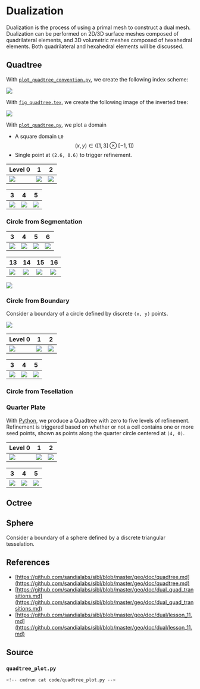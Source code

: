 # Dualization

Dualization is the process of using a primal mesh to construct a dual mesh.
Dualization can be performed on 2D/3D surface meshes composed of quadrilateral
elements, and 3D volumetric meshes composed of hexahedral elements.
Both quadrilateral and hexahedral elements will be discussed.

## Quadtree

With [`plot_quadtree_convention.py`](https://github.com/sandialabs/sibl/blob/master/geo/doc/plot_quadtree_convention.py), we create the following index scheme:

![](mwe/plot_quadtree_convention.png)

With [`fig_quadtree.tex`](https://github.com/sandialabs/sibl/blob/master/geo/doc/fig_quadtree.tex), we create the following image of the inverted tree:

![](mwe/fig_quadtree.png)

With [`plot_quadtree.py`](https://github.com/sandialabs/sibl/blob/master/geo/doc/plot_quadtree.py), we plot a domain 

* A square domain `L0` $$(x, y) \in ([1, 3] \otimes  [-1, 1])$$
* Single point at `(2.6, 0.6)` to trigger refinement.

Level 0 | 1 | 2
--- | --- | ---
![](mwe/plot_quadtree_L0.png) | ![](mwe/plot_quadtree_L1.png) | ![](mwe/plot_quadtree_L2.png)

3 | 4 | 5
--- | --- | ---
![](mwe/plot_quadtree_L3.png) | ![](mwe/plot_quadtree_L4.png) | ![](mwe/plot_quadtree_L5.png)

### Circle from Segmentation

3 | 4 | 5 | 6
--- | --- | --- | ---
![](code/circle_segmentation_diam_3.svg) | ![](code/circle_segmentation_diam_4.svg) | ![](code/circle_segmentation_diam_5.svg) | ![](code/circle_segmentation_diam_6.svg)

13 | 14 | 15 | 16
--- | --- | --- | ---
![](code/circle_segmentation_diam_13.svg) | ![](code/circle_segmentation_diam_14.svg) | ![](code/circle_segmentation_diam_15.svg) | ![](code/circle_segmentation_diam_16.svg)

![](code/circle_segmentation_diam_100.svg)

### Circle from Boundary

Consider a boundary of a circle defined by discrete `(x, y)` points.

![](code/circle_loop_r_50_npts_36.svg)

Level 0 | 1 | 2
--- | --- | ---
| ![](code/quadtree_circle_level_0.svg) | ![](code/quadtree_circle_level_1.svg) | ![](code/quadtree_circle_level_2.svg)

3 | 4 | 5
--- | --- | ---
![](code/quadtree_circle_level_3.svg) | ![](code/quadtree_circle_level_4.svg) | ![](code/quadtree_circle_level_5.svg)


### Circle from Tesellation

### Quarter Plate

With [Python](#source), we produce a Quadtree with zero to five levels of refinement.  Refinement is triggered based on whether or not a cell contains one or more seed points, shown as points along the quarter circle centered at `(4, 0)`.

Level 0 | 1 | 2
--- | --- | ---
| ![](code/quadtree_quarter_plate_level_0.svg) | ![](code/quadtree_quarter_plate_level_1.svg) | ![](code/quadtree_quarter_plate_level_2.svg)

3 | 4 | 5
--- | --- | ---
![](code/quadtree_quarter_plate_level_3.svg) | ![](code/quadtree_quarter_plate_level_4.svg) | ![](code/quadtree_quarter_plate_level_5.svg)

## Octree


## Sphere

Consider a boundary of a sphere defined by a discrete triangular
tesselation.

## References

* [https://github.com/sandialabs/sibl/blob/master/geo/doc/quadtree.md](https://github.com/sandialabs/sibl/blob/master/geo/doc/quadtree.md)
* [https://github.com/sandialabs/sibl/blob/master/geo/doc/dual_quad_transitions.md](https://github.com/sandialabs/sibl/blob/master/geo/doc/dual_quad_transitions.md)
* [https://github.com/sandialabs/sibl/blob/master/geo/doc/dual/lesson_11.md](https://github.com/sandialabs/sibl/blob/master/geo/doc/dual/lesson_11.md)

## Source

### `quadtree_plot.py`

```python
<!-- cmdrun cat code/quadtree_plot.py -->
```
